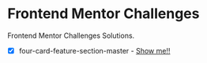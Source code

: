 # Frontend Mentor Challenges
Frontend Mentor Challenges Solutions.

- [x] four-card-feature-section-master - [Show me!!](four-card-feature-section-master/index.html) 
